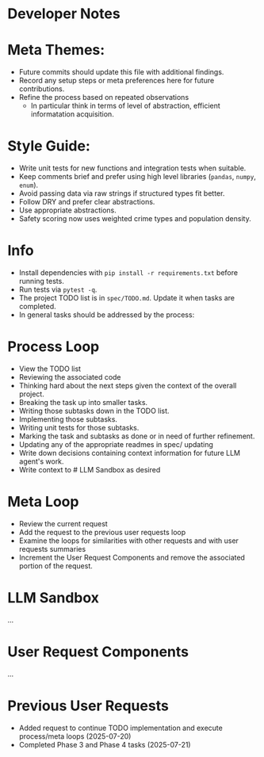 # Developer Notes
# Meta Themes:
- Future commits should update this file with additional findings.
- Record any setup steps or meta preferences here for future contributions.  
- Refine the process based on repeated observations
    - In particular think in terms of level of abstraction, efficient informatation acquisition.   

# Style Guide:
- Write unit tests for new functions and integration tests when suitable.
- Keep comments brief and prefer using high level libraries (`pandas`, `numpy`, `enum`).
- Avoid passing data via raw strings if structured types fit better.
- Follow DRY and prefer clear abstractions.
- Use appropriate abstractions.
- Safety scoring now uses weighted crime types and population density.

# Info
- Install dependencies with `pip install -r requirements.txt` before running tests.
- Run tests via `pytest -q`.
- The project TODO list is in `spec/TODO.md`. Update it when tasks are completed. 
- In general tasks should be addressed by the process:

# Process Loop
- View the TODO list
- Reviewing the associated code
- Thinking hard about the next steps given the context of the overall project.
- Breaking the task up into smaller tasks. 
- Writing those subtasks down in the TODO list. 
- Implementing those subtasks. 
- Writing unit tests for those subtasks. 
- Marking the task and subtasks as done or in need of further refinement.
- Updating any of the appropriate readmes in spec/ updating 
- Write down decisions containing context information for future LLM agent's work. 
- Write context to # LLM Sandbox as desired

# Meta Loop
- Review the current request
- Add the request to the previous user requests loop
- Examine the loops for similarities with other requests and with user requests summaries
- Increment the User Request Components and remove the associated portion of the request.

# LLM Sandbox
...

# User Request Components
...

# Previous User Requests
- Added request to continue TODO implementation and execute process/meta loops (2025-07-20)
- Completed Phase 3 and Phase 4 tasks (2025-07-21)